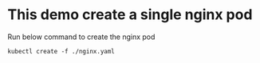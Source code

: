 # This demo create a single nginx pod

Run below command to create the nginx pod
```
kubectl create -f ./nginx.yaml
```
